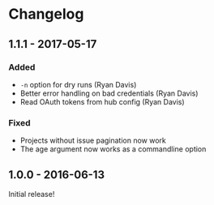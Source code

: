 # Changelog

## 1.1.1 - 2017-05-17

### Added

- `-n` option for dry runs (Ryan Davis)
- Better error handling on bad credentials (Ryan Davis)
- Read OAuth tokens from hub config (Ryan Davis)


### Fixed

- Projects without issue pagination now work
- The age argument now works as a commandline option

## 1.0.0 - 2016-06-13

Initial release!
